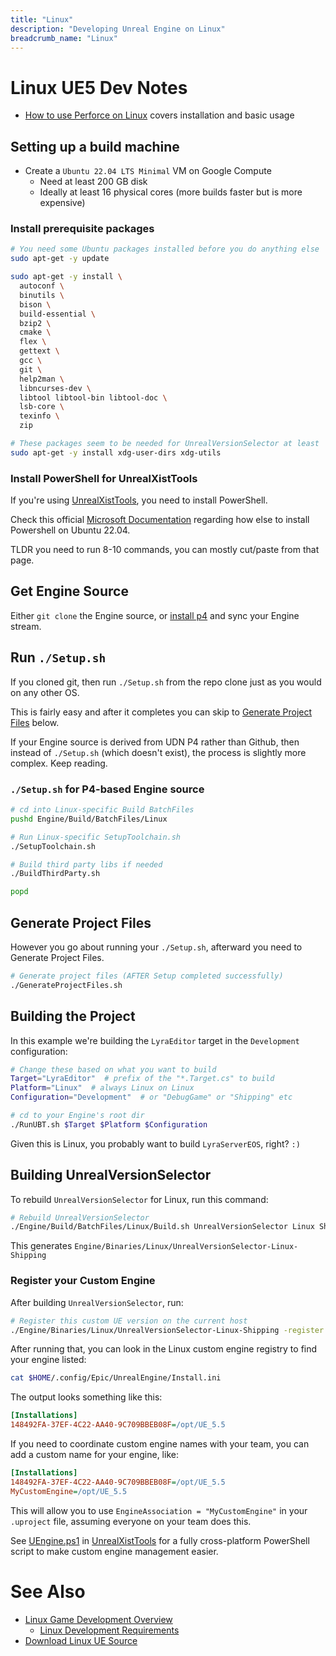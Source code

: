 ```yaml
---
title: "Linux"
description: "Developing Unreal Engine on Linux"
breadcrumb_name: "Linux"
---
```


# Linux UE5 Dev Notes

- [How to use Perforce on Linux](/UE5/Linux/p4) covers installation and basic usage

## Setting up a build machine

- Create a `Ubuntu 22.04 LTS Minimal` VM on Google Compute
  - Need at least 200 GB disk
  - Ideally at least 16 physical cores (more builds faster but is more expensive)

### Install prerequisite packages

```bash
# You need some Ubuntu packages installed before you do anything else
sudo apt-get -y update

sudo apt-get -y install \
  autoconf \
  binutils \
  bison \
  build-essential \
  bzip2 \
  cmake \
  flex \
  gettext \
  gcc \
  git \
  help2man \
  libncurses-dev \
  libtool libtool-bin libtool-doc \
  lsb-core \
  texinfo \
  zip

# These packages seem to be needed for UnrealVersionSelector at least
sudo apt-get -y install xdg-user-dirs xdg-utils
```

### Install PowerShell for UnrealXistTools

If you're using [UnrealXistTools](/UnrealXistTools/), you need to install PowerShell.

Check this official
[Microsoft Documentation](https://learn.microsoft.com/en-us/powershell/scripting/install/install-ubuntu?view=powershell-7.4)
regarding how else to install Powershell on Ubuntu 22.04.

TLDR you need to run 8-10 commands, you can mostly cut/paste from that page.

## Get Engine Source

Either `git clone` the Engine source, or
[install p4](/UE5/Linux/p4) and sync your Engine stream.

## Run `./Setup.sh`

If you cloned git, then run `./Setup.sh` from the repo clone just as
you would on any other OS.

This is fairly easy and after it completes you can skip to
[Generate Project Files](#GenerateProjectFiles) below.

If your Engine source is derived from UDN P4 rather than Github,
then instead of `./Setup.sh` (which doesn't exist), the process is
slightly more complex.  Keep reading.

### `./Setup.sh` for P4-based Engine source

```bash
# cd into Linux-specific Build BatchFiles
pushd Engine/Build/BatchFiles/Linux

# Run Linux-specific SetupToolchain.sh
./SetupToolchain.sh

# Build third party libs if needed
./BuildThirdParty.sh

popd
```

<a id="GenerateProjectFiles"></a>
## Generate Project Files

However you go about running your `./Setup.sh`, afterward you need to
Generate Project Files.

```bash
# Generate project files (AFTER Setup completed successfully)
./GenerateProjectFiles.sh
```

## Building the Project

In this example we're building the `LyraEditor` target in the `Development` configuration:

```bash
# Change these based on what you want to build
Target="LyraEditor"  # prefix of the "*.Target.cs" to build
Platform="Linux"  # always Linux on Linux
Configuration="Development"  # or "DebugGame" or "Shipping" etc

# cd to your Engine's root dir
./RunUBT.sh $Target $Platform $Configuration
```

Given this is Linux, you probably want to build `LyraServerEOS`, right?  `:)`


## Building UnrealVersionSelector

To rebuild `UnrealVersionSelector` for Linux, run this command:

```bash
# Rebuild UnrealVersionSelector
./Engine/Build/BatchFiles/Linux/Build.sh UnrealVersionSelector Linux Shipping
```

This generates `Engine/Binaries/Linux/UnrealVersionSelector-Linux-Shipping`

### Register your Custom Engine

After building `UnrealVersionSelector`, run:

```bash
# Register this custom UE version on the current host
./Engine/Binaries/Linux/UnrealVersionSelector-Linux-Shipping -register -unattended
```

After running that, you can look in the Linux custom engine registry to find your engine listed:

```bash
cat $HOME/.config/Epic/UnrealEngine/Install.ini
```

The output looks something like this:

```ini
[Installations]
148492FA-37EF-4C22-AA40-9C709BBEB08F=/opt/UE_5.5
```

If you need to coordinate custom engine names with your team, you can add
a custom name for your engine, like:

```ini
[Installations]
148492FA-37EF-4C22-AA40-9C709BBEB08F=/opt/UE_5.5
MyCustomEngine=/opt/UE_5.5
```

This will allow you to use `EngineAssociation = "MyCustomEngine"`
in your `.uproject` file, assuming everyone on your team does this.

See [UEngine.ps1](https://github.com/XistGG/UnrealXistTools?tab=readme-ov-file#uengineps1)
in [UnrealXistTools](https://github.com/XistGG/UnrealXistTools)
for a fully cross-platform PowerShell script to make custom engine management easier.


<a id='see-also'></a>
# See Also

- [Linux Game Development Overview](https://dev.epicgames.com/documentation/en-us/unreal-engine/linux-game-development-in-unreal-engine)
  - [Linux Development Requirements](https://dev.epicgames.com/documentation/en-us/unreal-engine/linux-development-requirements-for-unreal-engine)
- [Download Linux UE Source](https://www.unrealengine.com/en-US/linux)
